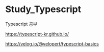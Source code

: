 # Study_Typescript
Typescript 공부

https://typescript-kr.github.io/

https://velog.io/@velopert/typescript-basics
